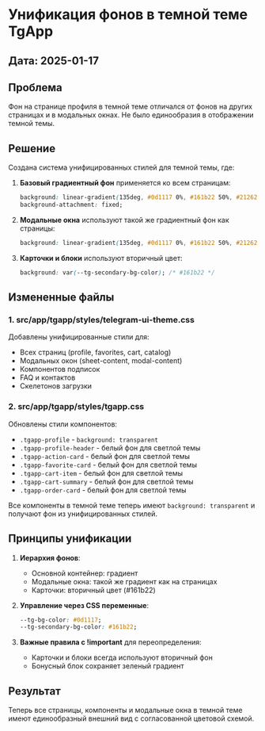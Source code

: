 # Унификация фонов в темной теме TgApp

## Дата: 2025-01-17

## Проблема
Фон на странице профиля в темной теме отличался от фонов на других страницах и в модальных окнах. Не было единообразия в отображении темной темы.

## Решение
Создана система унифицированных стилей для темной темы, где:

1. **Базовый градиентный фон** применяется ко всем страницам:
   ```css
   background: linear-gradient(135deg, #0d1117 0%, #161b22 50%, #21262d 100%);
   background-attachment: fixed;
   ```

2. **Модальные окна** используют такой же градиентный фон как страницы:
   ```css
   background: linear-gradient(135deg, #0d1117 0%, #161b22 50%, #21262d 100%);
   ```

3. **Карточки и блоки** используют вторичный цвет:
   ```css
   background: var(--tg-secondary-bg-color); /* #161b22 */
   ```

## Измененные файлы

### 1. src/app/tgapp/styles/telegram-ui-theme.css
Добавлены унифицированные стили для:
- Всех страниц (profile, favorites, cart, catalog)
- Модальных окон (sheet-content, modal-content)
- Компонентов подписок
- FAQ и контактов
- Скелетонов загрузки

### 2. src/app/tgapp/styles/tgapp.css
Обновлены стили компонентов:
- `.tgapp-profile` - `background: transparent`
- `.tgapp-profile-header` - белый фон для светлой темы
- `.tgapp-action-card` - белый фон для светлой темы
- `.tgapp-favorite-card` - белый фон для светлой темы
- `.tgapp-cart-item` - белый фон для светлой темы
- `.tgapp-cart-summary` - белый фон для светлой темы
- `.tgapp-order-card` - белый фон для светлой темы

Все компоненты в темной теме теперь имеют `background: transparent` и получают фон из унифицированных стилей.

## Принципы унификации

1. **Иерархия фонов**:
   - Основной контейнер: градиент
   - Модальные окна: такой же градиент как на страницах
   - Карточки: вторичный цвет (#161b22)

2. **Управление через CSS переменные**:
   ```css
   --tg-bg-color: #0d1117;
   --tg-secondary-bg-color: #161b22;
   ```

3. **Важные правила с !important** для переопределения:
   - Карточки и блоки всегда используют вторичный фон
   - Бонусный блок сохраняет зеленый градиент

## Результат
Теперь все страницы, компоненты и модальные окна в темной теме имеют единообразный внешний вид с согласованной цветовой схемой. 